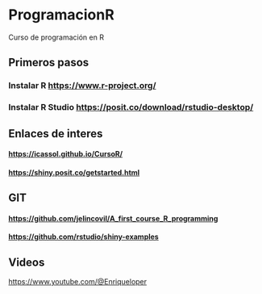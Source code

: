 # ProgramacionR
Curso de programación en R
## Primeros pasos
### Instalar R         https://www.r-project.org/
### Instalar R Studio  https://posit.co/download/rstudio-desktop/

## Enlaces de interes

#### https://icassol.github.io/CursoR/
#### https://shiny.posit.co/getstarted.html
## GIT
#### https://github.com/jelincovil/A_first_course_R_programming
#### https://github.com/rstudio/shiny-examples

## Videos
https://www.youtube.com/@Enriqueloper
